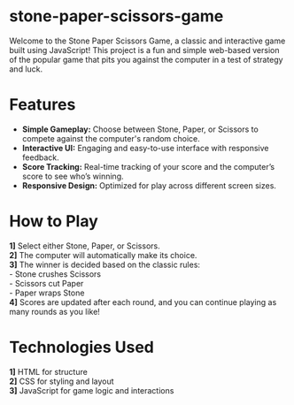 # stone-paper-scissors-game
Welcome to the Stone Paper Scissors Game, a classic and interactive game built using JavaScript! This project is a fun and simple web-based version of the popular game that pits you against the computer in a test of strategy and luck.

# Features
- **Simple Gameplay:** Choose between Stone, Paper, or Scissors to compete against the computer's random choice.  
- **Interactive UI:** Engaging and easy-to-use interface with responsive feedback.        
- **Score Tracking:** Real-time tracking of your score and the computer’s score to see who’s winning.              
- **Responsive Design:** Optimized for play across different screen sizes.  

# How to Play
**1]** Select either Stone, Paper, or Scissors.     
**2]** The computer will automatically make its choice.           
**3]** The winner is decided based on the classic rules:     
     - Stone crushes Scissors    
     - Scissors cut Paper   
     - Paper wraps Stone   
**4]** Scores are updated after each round, and you can continue playing as many rounds as you like!

# Technologies Used
**1]** HTML for structure     
**2]** CSS for styling and layout     
**3]** JavaScript for game logic and interactions
